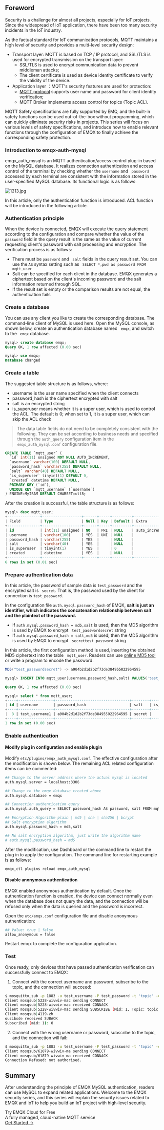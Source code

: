 ## Foreword

Security is a challenge for almost all projects, especially for IoT projects. Since the widespread of IoT application, there have been too many security incidents in the IoT industry.

As the factual standard for IoT communication protocols, MQTT maintains a high level of security and provides a multi-level security design:

- Transport layer: MQTT is based on TCP / IP protocol, and SSL/TLS is used for encrypted transmission on the transport layer:
  - SSL/TLS is used to encrypt communication data to prevent middleman attacks;
  - The client certificate is used as device identity certificate  to verify the validity of the device.
- Application layer ：MQTT's security features are used for protection:
  - [MQTT protocol](https://www.emqx.com/en/mqtt) supports user name and password for client identity verification;
  - MQTT Broker implements  access control for topics (Topic ACL).

MQTT Safety specifications are fully supported by EMQ, and the built-in safety functions can be used out-of-the-box without programming, which can quickly eliminate security risks in projects. This series will focus on various levels of safety specifications, and introduce how to enable relevant functions through the configuration of EMQX to finally achieve the corresponding safety protection.

### Introduction to emqx-auth-mysql 

emqx_auth_mysql is an MQTT authentication/access control plug-in based on the MySQL database. It realizes connection authentication and access control of the terminal by checking whether the `username` and ` password` accessed by each terminal are consistent with the information stored in the user-specified MySQL database. Its functional logic is as follows:

![1313.jpg](https://assets.emqx.com/images/bada404720935875a97ce0b1e6b79ad7.jpg)

In this article, only the authentication function is introduced. ACL function will be introduced in the following article.

### Authentication principle

When the device is connected, EMQX will execute the query statement according to the configuration and compare  whether the value of the `password` field in the query result is the same as the value of current requesting client's password with salt processing and encryption. The verification process is as follows:

- There must be `password`  and ` salt` fields in the query result set. You can use the `AS` syntax setting such as ` SELECT *,pwd as password FROM mqtt_user`
- Salt can be specified for each client in the database. EMQX generates a ciphertext based on the client's incoming password and the salt information returned through SQL.
- If the result set is empty or the comparison results are not equal, the authentication fails



### Create a database

You can use any client you like to create the corresponding database. The command-line client of MySQL is used here. Open the MySQL console, as shown below, create an authentication database named `` emqx``, and switch to the `` emqx`` database.

```sql
mysql> create database emqx;
Query OK, 1 row affected (0.00 sec)

mysql> use emqx;
Database changed
```



### Create a table

The suggested table structure is as follows, where:

- username is the user name specified when the client connects
- password_hash is the ciphertext encrypted with salt
- salt is an encrypted string
- is_superuser means whether it is a super user, which is used to control the ACL. The default is 0; when set to 1, it is a super user, which can skip the ACL check

>  The data table fields do not need to be completely consistent with the following. They can be set according to business needs and specified through the `auth_query` configuration item in the ` emqx_auth_mysql.conf` configuration file.

```sql
CREATE TABLE `mqtt_user` (
  `id` int(11) unsigned NOT NULL AUTO_INCREMENT,
  `username` varchar(100) DEFAULT NULL,
  `password_hash` varchar(255) DEFAULT NULL,
  `salt` varchar(40) DEFAULT NULL,
  `is_superuser` tinyint(1) DEFAULT 0,
  `created` datetime DEFAULT NULL,
  PRIMARY KEY (`id`),
  UNIQUE KEY `mqtt_username` (`username`)
) ENGINE=MyISAM DEFAULT CHARSET=utf8;
```

After the creation is successful, the table structure is as follows:

```sql
mysql> desc mqtt_user;
+---------------+------------------+------+-----+---------+----------------+
| Field         | Type             | Null | Key | Default | Extra          |
+---------------+------------------+------+-----+---------+----------------+
| id            | int(11) unsigned | NO   | PRI | NULL    | auto_increment |
| username      | varchar(100)     | YES  | UNI | NULL    |                |
| password_hash | varchar(255)     | YES  |     | NULL    |                |
| salt          | varchar(40)      | YES  |     | NULL    |                |
| is_superuser  | tinyint(1)       | YES  |     | 0       |                |
| created       | datetime         | YES  |     | NULL    |                |
+---------------+------------------+------+-----+---------+----------------+
6 rows in set (0.01 sec)
```



### Prepare authentication data

In this article, the password of sample data is `test_password` and the encrypted salt is ` secret`. That is, the password used by the client for connection is `test_password`.

In the configuration file `auth.mysql.password_hash` of EMQX, **salt is just an identifier, which indicates the concatenation relationship between salt and the plaintext of the password.**

- If `auth.mysql.password_hash = md5,salt` is used, then the MD5 algorithm is used by EMQX to encrypt ` test_passwordsecret` string
- If `auth.mysql.password_hash = salt,md5` is used, then the MD5 algorithm is used by EMQX to encrypt ` secrettest_password` string

In this article, the first configuration method is used, inserting the obtained MD5 ciphertext into the table `` mqtt_user``. Readers can use [online MD5 tool](https://www.md5hashgenerator.com/) or write a program to encode the password.

```java
MD5("test_passwordsecret") -> a904b2d1d2b2f73de384955022964595
```

```sql
mysql> INSERT INTO mqtt_user(username,password_hash,salt) VALUES('test_username', 'a904b2d1d2b2f73de384955022964595', 'secret');

Query OK, 1 row affected (0.00 sec)

mysql> select * from mqtt_user;
+----+----------------+----------------------------------+--------+--------------+---------+
| id | username       | password_hash                    | salt   | is_superuser | created |
+----+----------------+----------------------------------+--------+--------------+---------+
|  3 | test_username1 | a904b2d1d2b2f73de384955022964595 | secret |            0 | NULL    |
+----+----------------+----------------------------------+--------+--------------+---------+
1 row in set (0.00 sec)
```



### Enable authentication

#### Modify plug in configuration and enable plugin

Modify `etc/plugins/emqx_auth_mysql.conf`. The effective configuration after the modification is shown below. The remaining ACL related configuration items can be commented:

```bash
## Change to the server address where the actual mysql is located
auth.mysql.server = localhost:3306

## Change to the emqx database created above
auth.mysql.database = emqx

## Connection authentication query
auth.mysql.auth_query = SELECT password_hash AS password, salt FROM mqtt_user WHERE username = '%u'

## Encryption Algorithm plain | md5 | sha | sha256 | bcrypt
## Salt encryption algorithm
auth.mysql.password_hash = md5,salt

## No salt encryption algorithm, just write the algorithm name
# auth.mysql.password_hash = md5
```



After the modification, use Dashboard or the command line to restart the plug in to apply the configuration. The command line for restarting example is as follows:

```bash
emqx_ctl plugins reload emqx_auth_mysql
```



#### Disable  anonymous authentication

EMQX enabled anonymous authentication by default. Once the authentication function is enabled, the device can connect normally even when the database does not query the data, and the connection will be refused only when the data is queried and the password is incorrect.

Open the `etc/emqx.conf` configuration file and disable anonymous authentication:

```bash
## Value: true | false
allow_anonymous = false
```

Restart emqx to complete the configuration application.



### Test

Once ready, only devices that have passed authentication verification can successfully connect to EMQX:

1. Connect with the correct username and password,  subscribe to the topic, and the connection will succeed:

```bash
$ mosquitto_sub -p 1883 -u test_username -P test_password -t 'topic' -d
Client mosqsub|5228-wivwiv-mac sending CONNECT
Client mosqsub|5228-wivwiv-mac received CONNACK
Client mosqsub|5228-wivwiv-mac sending SUBSCRIBE (Mid: 1, Topic: topic, QoS: 0)
Client mosqsub|4119-zh
ouzibode received SUBACK
Subscribed (mid: 1): 0
```



2. Connect with the wrong username or password, subscribe to the topic, and the connection will fail:

```bash
$ mosquitto_sub -p 1883 -u test_username -P test_password -t 'topic' -d
Client mosqsub/61879-wivwiv-ma sending CONNECT
Client mosqsub/61879-wivwiv-ma received CONNACK
Connection Refused: not authorised.
```

## Summary  

After understanding the principle of EMQX MySQL authentication, readers can use MySQL to expand related applications. Welcome to the EMQX security series, and this series will explain the security issues related to EMQX and IoT  to help you build an IoT project with high-level security.


<section class="promotion">
    <div>
        Try EMQX Cloud for Free
        <div class="is-size-14 is-text-normal has-text-weight-normal">A fully managed, cloud-native MQTT service</div>
    </div>
    <a href="https://www.emqx.com/en/signup?continue=https://cloud-intl.emqx.com/console/deployments/0?oper=new" class="button is-gradient px-5">Get Started →</a>
</section>
